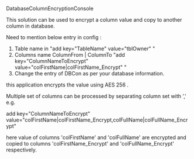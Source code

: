DatabaseColumnEncryptionConsole

This solution can be used to encrypt a column value and copy to another column in database.

Need to mention below entry in config :
1. Table name in "add key="TableName" value="tblOwner" "
2. Columns name ColumnFrom | ColumnTo "add key="ColumnNameToEncrypt" value="colFirstName|colFirstName_Encrypt" "
3. Change the entry of DBCon as per your database information.

this application encrypts the value using AES 256 .

Multiple set of columns can be processed by separating column set with ',' e.g.

add key="ColumnNameToEncrypt" value="colFirstName|colFirstName_Encrypt,colFullName|colFullName_Encrypt"

here value of columns 'colFirstName' and 'colFullName' are encrypted and copied to columns 'colFirstName_Encrypt' and 'colFullName_Encrypt' respectively.
